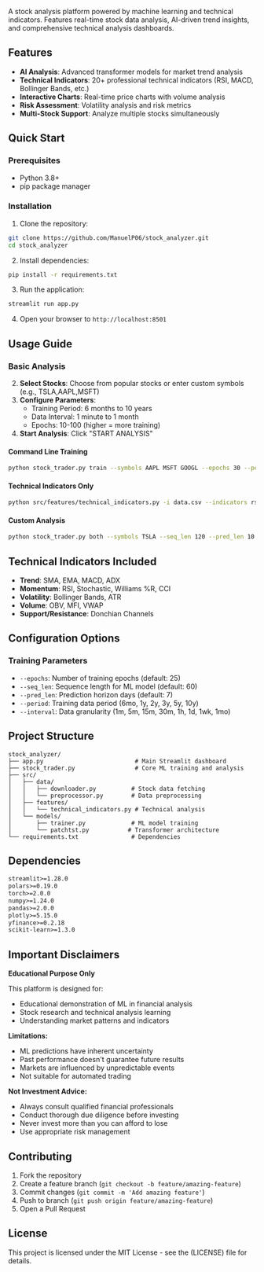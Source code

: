 A stock analysis platform powered by machine learning and technical indicators. Features real-time stock data analysis, AI-driven trend insights, and comprehensive technical analysis dashboards.

## Features

- **AI Analysis**: Advanced transformer models for market trend analysis
- **Technical Indicators**: 20+ professional technical indicators (RSI, MACD, Bollinger Bands, etc.)
- **Interactive Charts**: Real-time price charts with volume analysis
- **Risk Assessment**: Volatility analysis and risk metrics
- **Multi-Stock Support**: Analyze multiple stocks simultaneously

## Quick Start

### Prerequisites

- Python 3.8+
- pip package manager

### Installation

1. Clone the repository:
```bash
git clone https://github.com/ManuelP06/stock_analyzer.git
cd stock_analyzer
```

2. Install dependencies:
```bash
pip install -r requirements.txt
```

3. Run the application:
```bash
streamlit run app.py
```

4. Open your browser to `http://localhost:8501`

## Usage Guide

### Basic Analysis

2. **Select Stocks**: Choose from popular stocks or enter custom symbols (e.g., TSLA,AAPL,MSFT)
3. **Configure Parameters**:
   - Training Period: 6 months to 10 years
   - Data Interval: 1 minute to 1 month
   - Epochs: 10-100 (higher = more training)
4. **Start Analysis**: Click "START ANALYSIS"


#### Command Line Training
```bash
python stock_trader.py train --symbols AAPL MSFT GOOGL --epochs 30 --period 2y
```

#### Technical Indicators Only
```bash
python src/features/technical_indicators.py -i data.csv --indicators rsi macd bollinger
```

#### Custom Analysis
```bash
python stock_trader.py both --symbols TSLA --seq_len 120 --pred_len 10
```

## Technical Indicators Included

- **Trend**: SMA, EMA, MACD, ADX
- **Momentum**: RSI, Stochastic, Williams %R, CCI
- **Volatility**: Bollinger Bands, ATR
- **Volume**: OBV, MFI, VWAP
- **Support/Resistance**: Donchian Channels

## Configuration Options

### Training Parameters
- `--epochs`: Number of training epochs (default: 25)
- `--seq_len`: Sequence length for ML model (default: 60)
- `--pred_len`: Prediction horizon days (default: 7)
- `--period`: Training data period (6mo, 1y, 2y, 3y, 5y, 10y)
- `--interval`: Data granularity (1m, 5m, 15m, 30m, 1h, 1d, 1wk, 1mo)


## Project Structure

```
stock_analyzer/
├── app.py                          # Main Streamlit dashboard
├── stock_trader.py                 # Core ML training and analysis
├── src/
│   ├── data/
│   │   ├── downloader.py          # Stock data fetching
│   │   └── preprocessor.py        # Data preprocessing
│   ├── features/
│   │   └── technical_indicators.py # Technical analysis
│   └── models/
│       ├── trainer.py             # ML model training
│       └── patchtst.py           # Transformer architecture
└── requirements.txt               # Dependencies
```

## Dependencies

```txt
streamlit>=1.28.0
polars>=0.19.0
torch>=2.0.0
numpy>=1.24.0
pandas>=2.0.0
plotly>=5.15.0
yfinance>=0.2.18
scikit-learn>=1.3.0
```

## Important Disclaimers

**Educational Purpose Only**

This platform is designed for:
- Educational demonstration of ML in financial analysis
- Stock research and technical analysis learning
- Understanding market patterns and indicators

**Limitations:**
- ML predictions have inherent uncertainty
- Past performance doesn't guarantee future results
- Markets are influenced by unpredictable events
- Not suitable for automated trading

**Not Investment Advice:**
- Always consult qualified financial professionals
- Conduct thorough due diligence before investing
- Never invest more than you can afford to lose
- Use appropriate risk management

## Contributing

1. Fork the repository
2. Create a feature branch (`git checkout -b feature/amazing-feature`)
3. Commit changes (`git commit -m 'Add amazing feature'`)
4. Push to branch (`git push origin feature/amazing-feature`)
5. Open a Pull Request

## License

This project is licensed under the MIT License - see the (LICENSE) file for details.

